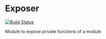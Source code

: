 # Exposer
[![Build Status](https://travis-ci.org/fourlabsldn/Exposer.svg?branch=master)](https://travis-ci.org/fourlabsldn/Exposer)

Module to expose private functions of a module
